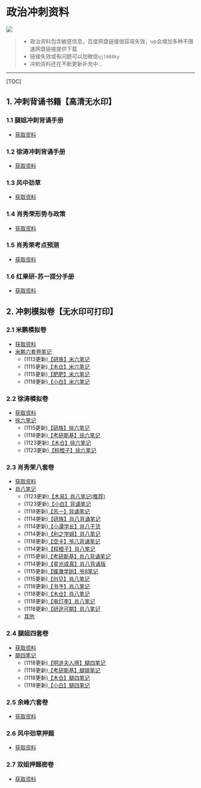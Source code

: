 # 政治冲刺资料

![](https://files.mdnice.com/user/21391/55766dc9-1d68-4412-a827-1c9462597f8a.png)

> - 政治资料包含敏感信息，百度网盘链接很容易失效，up会增加多种不限速网盘链接提供下载
> - 链接失效或有问题可以加微信`qjl988ky`
> - 冲刺资料还在不断更新补充中...
>
------

[TOC]

## 1. 冲刺背诵书籍【高清无水印】

### 1.1 腿姐冲刺背诵手册

- [获取资料](https://pan.baidu.com/s/1aIGkOOncRnTRggE-fm6KNQ?pwd=2a3h)

### 1.2 徐涛冲刺背诵手册

- [获取资料](https://pan.baidu.com/s/18AoSvlzWbjrTP7mIR97TBg?pwd=19ha)

### 1.3 风中劲草

- [获取资料](https://pan.baidu.com/s/18hsgO_nEREF-DJ9C7qRl1g?pwd=rdwe)  

### 1.4 肖秀荣形势与政策

- [获取资料](https://pan.baidu.com/s/1HBBRZnds9fH8-r-lmP5SGA?pwd=arxt)  

### 1.5 肖秀荣考点预测

- [获取资料](https://pan.baidu.com/s/1acvVyAog1tGOcvsQ_ktNdg?pwd=gvad)

### 1.6 红果研-苏一提分手册

- [获取资料](https://pan.baidu.com/s/1xZsdzo-TYKdjDfdIpTi5Xw?pwd=t5ur)

## 2. 冲刺模拟卷【无水印可打印】

### 2.1 米鹏模拟卷

- [获取资料](https://pan.baidu.com/s/1Gq1fUBtPSv8VXpg_AXz6Qg?pwd=uhg0)
- [米鹏六套卷笔记](https://pan.baidu.com/s/17rZipoJjT1Z4YGS0wSqg2w?pwd=eoax)
  - (1113更新)[【研族】米六笔记](https://pan.baidu.com/s/1vqzcdpXoQW-_8F1wMKtmLQ?pwd=a6nt)
  - (1115更新)[【木仓】米六笔记](https://pan.baidu.com/s/1ST706NwMC1LnpjUsjQoh6w?pwd=xz84)
  - (1115更新)[【肥肥】米六笔记](https://pan.baidu.com/s/1LUbVnuxgBFC__B4DeUoD6g?pwd=zk7v)
  - (1118更新)[【小白】米六笔记](https://pan.baidu.com/s/1okU7Wi1yLCLam0MlvaV2ZA?pwd=wh0c)

### 2.2 徐涛模拟卷

- [获取资料](https://pan.baidu.com/s/17HDzrpKMkv5JFzPfxTWL4Q?pwd=39h5)
- [徐六笔记](https://pan.baidu.com/s/16FW0P7jf6HmlN4loHQD2EA?pwd=tl66)
  - (1115更新)[【研族】徐六笔记](https://pan.baidu.com/s/1ixazv1lpRo0-0ukO-Fzd0w?pwd=hol2)
  - (1118更新)[【考研斯基】徐六笔记](https://pan.baidu.com/s/1_GhweFCkbEN7SpdNUliAzg?pwd=3zi6)
  - (1123更新)[【木仓】徐六笔记](https://pan.baidu.com/s/17VPDS7JeJcQ2FhuQAl-5SQ?pwd=tbud)
  - (1123更新)[【程橙子】徐六笔记](https://pan.baidu.com/s/1ksNW9VCgqp8fgDHTqZZqLg?pwd=u0ym)
  
### 2.3 肖秀荣八套卷

- [获取资料](https://pan.baidu.com/s/1OmedGR5E6kjvj-KiEX2HnA?pwd=m1e9)
- [肖八笔记](https://pan.baidu.com/s/1Qrv5qW7jFMnmDsxx21mJkw?pwd=swfm)
  - (1123更新)[【木易】肖八笔记(推荐)](https://pan.baidu.com/s/1MWcCsQmU6GxMNgx4eoOPJA?pwd=afib)
  - (1123更新)[【小白】背诵笔记](https://pan.baidu.com/s/1iTQtXjNeqRrP90l7xooiyg?pwd=upky)
  - (1118更新)[【苏一】背诵笔记](https://pan.baidu.com/s/1MXn4QRCrEmYUr4nNzdKklw?pwd=upky)
  - (1114更新)[【研族】肖八背诵笔记](https://pan.baidu.com/s/1QnRSvHe0GjmBMOyBjkHoQw?pwd=upky)
  - (1114更新)[【小谭学长】肖八干货](https://pan.baidu.com/s/1QeWgRGUkEOIfKT6gdesHcQ?pwd=upky)
  - (1114更新)[【利之学姐】肖八笔记](https://pan.baidu.com/s/1AJ_ddE_Nb82j86Sm1yQfaw?pwd=upky)
  - (1118更新)[【空卡】爷八背诵笔记](https://pan.baidu.com/s/1U3ft5c2VgN9YUQdFKqtGhQ?pwd=upky)
  - (1114更新)[【程橙子】肖八笔记](https://pan.baidu.com/s/1TeHOscr35cnNcguYx6AAWg?pwd=upky)
  - (1115更新)[【考研斯基】肖八背诵笔记](https://pan.baidu.com/s/1Zb48mzseWMjZhsLvx4b_xQ?pwd=upky)
  - (1114更新)[【星光成真】肖八背诵版](https://pan.baidu.com/s/1xrEcHqhYT7-lhkjS1Gr4Kg?pwd=upky)
  - (1115更新)[【蝶澈学姐】爷8笔记](https://pan.baidu.com/s/1cTDBieiRRFo4F6EXRaarzA?pwd=d4s8)
  - (1115更新)[【创见】肖八笔记](https://pan.baidu.com/s/1jYY5MN8LBU0HJinfW145bA?pwd=jrks)
  - (1118更新)[【书予】肖八笔记](https://pan.baidu.com/s/15Cj13l5LqwTn73TMQbh9KQ?pwd=mftx)
  - (1118更新)[【木仓】肖八笔记](https://pan.baidu.com/s/1vQu6n7y_G6fWT4_IN3hjWg?pwd=os0b)
  - (1118更新)[【电灯李】肖八笔记](https://pan.baidu.com/s/1c1-On-wDSg7ALITiEPjOxg?pwd=5x5i)
  - (1118更新)[【研途可期】肖八笔记](https://pan.baidu.com/s/1vg-t3Q6302O7j7-YdIb9tQ?pwd=tuco)
  - [其他](https://pan.baidu.com/s/1FuMGmGGv5GFA2XaYwMRP3w?pwd=wken)

### 2.4 腿姐四套卷

- [获取资料](https://pan.baidu.com/s/1dw6DkkFzM0yibRDKT7oGrA?pwd=zafl)
- [腿四笔记](https://pan.baidu.com/s/1LSanS-9stcj9r2k_K_n3nw?pwd=usik)
  - (1118更新)[【明涟夫人呀】腿四笔记](https://pan.baidu.com/s/1HR8CxlQaEyED4S6VQCBGpw?pwd=j2ta)
  - (1118更新)[【考研斯基】腿姐笔记](https://pan.baidu.com/s/1UviEnhUjprTNIV4p0zeMQA?pwd=ql0n)
  - (1118更新)[【木仓】腿四笔记](https://pan.baidu.com/s/1WNF7580FbpZFRMiVZVt2Ow?pwd=cjac)
  - (1118更新)[【小白】腿四笔记](https://pan.baidu.com/s/1kXYpDx6y0t4hUtgjreby-A?pwd=8dqr)

### 2.5 余峰六套卷

- [获取资料](https://pan.baidu.com/s/1IOCGNf1I5dylUovx351A1Q?pwd=8e2n)

### 2.6 风中劲草押题

- [获取资料](https://pan.baidu.com/s/1E55kE1cLaojW4pCSh-tsQw?pwd=7fqg)

### 2.7 双姐押题密卷

- [获取资料](https://pan.baidu.com/s/1aiT2h2S_wPIaxy9eb1zKVQ?pwd=nisd)